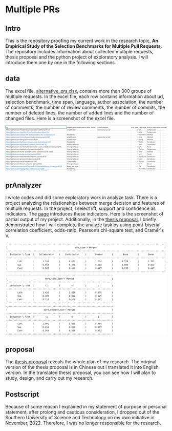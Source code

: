 # Multiple PRs

## Intro

This is the repository proofing my current work in the research topic, **An Empirical Study of the Selection Benchmarks for Multiple Pull Requests**. The repository includes information about collected multiple requests, thesis proposal and the python project of exploratory analysis.  I will introduce them one by one in the following sections. 

## data

The excel file, [alternative_prs.xlsx](./data/alternative_prs.xlsx), contains more than 300 groups of multiple requests. In the excel file, each row contains information about url, selection benchmark,  time span, language, author association, the number of comments, the number of review comments, the number of commits, the number of deleted lines, the number of added lines and the number of changed files. Here is a screenshot of the excel file.  

![screenshot of alternative_prs.xlsx](./img/data.jpg)

## prAnalyzer

 I wrote codes and did some exploratory work in analyze task. There is a project analyzing the relationships between merge decision and features of multiple requests. In the project, I select lift, support and confidence as indicators. The [page](https://www.thedataschool.co.uk/liu-zhang/understanding-lift-for-market-basket-analysis) introduces these indicators. Here is the screenshot of partial output of my project. Additionally, in the [thesis proposal](./Proposal/thesis_proposal.pdf), I briefly demonstrated how I will complete the analyze task by using point-biserial correlation coefficient, odds-ratio, Pearson’s chi-square test, and Cramér's V. 

![output](./img/snapshot_prAnalyzer.jpg)

## proposal

The [thesis proposal](./proposal/thesis_proposal.pdf) reveals the whole plan of my research. The original version of the thesis proposal is in Chinese but I translated it into English version. In the translated thesis proposal, you can see how I will plan to study, design, and carry out my research.

## Postscript

Because of some reason I explained in my statement of purpose or personal statement, after prolong and cautious consideration, I dropped out of the Southern University of Science and Technology on my own initiative in November, 2022. Therefore, I was no longer responsible for the research.
